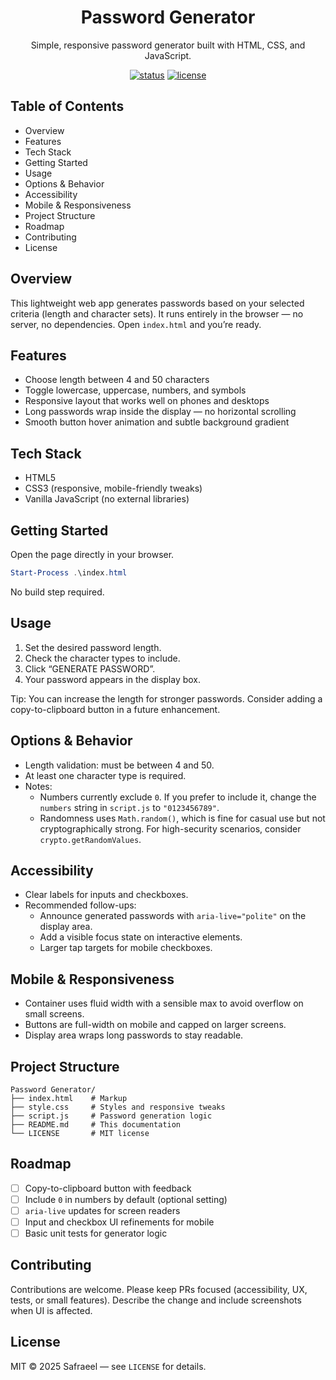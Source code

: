<div align="center">

# Password Generator

Simple, responsive password generator built with HTML, CSS, and JavaScript.

<a href="#">![status](https://img.shields.io/badge/status-active-brightgreen)</a>
<a href="LICENSE">![license](https://img.shields.io/badge/license-MIT-blue)</a>

</div>

## Table of Contents

- Overview
- Features
- Tech Stack
- Getting Started
- Usage
- Options & Behavior
- Accessibility
- Mobile & Responsiveness
- Project Structure
- Roadmap
- Contributing
- License

## Overview

This lightweight web app generates passwords based on your selected criteria (length and character sets). It runs entirely in the browser — no server, no dependencies. Open `index.html` and you’re ready.

## Features

- Choose length between 4 and 50 characters
- Toggle lowercase, uppercase, numbers, and symbols
- Responsive layout that works well on phones and desktops
- Long passwords wrap inside the display — no horizontal scrolling
- Smooth button hover animation and subtle background gradient

## Tech Stack

- HTML5
- CSS3 (responsive, mobile-friendly tweaks)
- Vanilla JavaScript (no external libraries)

## Getting Started

Open the page directly in your browser.

```powershell
Start-Process .\index.html
```

No build step required.

## Usage

1. Set the desired password length.
2. Check the character types to include.
3. Click “GENERATE PASSWORD”.
4. Your password appears in the display box.

Tip: You can increase the length for stronger passwords. Consider adding a copy-to-clipboard button in a future enhancement.

## Options & Behavior

- Length validation: must be between 4 and 50.
- At least one character type is required.
- Notes:
	- Numbers currently exclude `0`. If you prefer to include it, change the `numbers` string in `script.js` to `"0123456789"`.
	- Randomness uses `Math.random()`, which is fine for casual use but not cryptographically strong. For high-security scenarios, consider `crypto.getRandomValues`.

## Accessibility

- Clear labels for inputs and checkboxes.
- Recommended follow-ups:
	- Announce generated passwords with `aria-live="polite"` on the display area.
	- Add a visible focus state on interactive elements.
	- Larger tap targets for mobile checkboxes.

## Mobile & Responsiveness

- Container uses fluid width with a sensible max to avoid overflow on small screens.
- Buttons are full-width on mobile and capped on larger screens.
- Display area wraps long passwords to stay readable.

## Project Structure

```
Password Generator/
├── index.html    # Markup
├── style.css     # Styles and responsive tweaks
├── script.js     # Password generation logic
├── README.md     # This documentation
└── LICENSE       # MIT license
```

## Roadmap

- [ ] Copy-to-clipboard button with feedback
- [ ] Include `0` in numbers by default (optional setting)
- [ ] `aria-live` updates for screen readers
- [ ] Input and checkbox UI refinements for mobile
- [ ] Basic unit tests for generator logic

## Contributing

Contributions are welcome. Please keep PRs focused (accessibility, UX, tests, or small features). Describe the change and include screenshots when UI is affected.

## License

MIT © 2025 Safraeel — see `LICENSE` for details.
